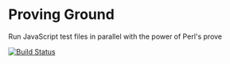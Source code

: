 # Proving Ground

Run JavaScript test files in parallel with the power of Perl's prove

[![Build Status](https://travis-ci.org/RetailMeNotSandbox/proving-ground.svg?branch=master)](https://travis-ci.org/RetailMeNotSandbox/proving-ground)
